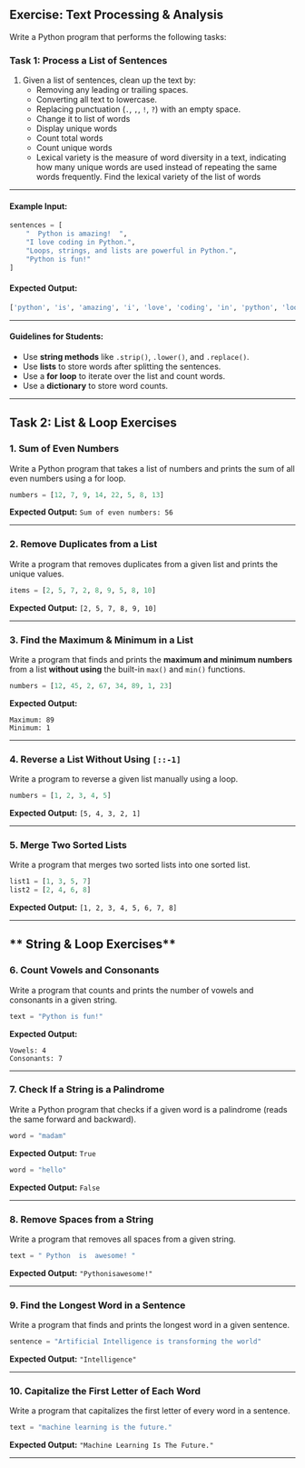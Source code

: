

## **Exercise: Text Processing & Analysis**
Write a Python program that performs the following tasks:

### **Task 1: Process a List of Sentences**
1. Given a list of sentences, clean up the text by:
   - Removing any leading or trailing spaces.
   - Converting all text to lowercase.
   - Replacing punctuation (`.`, `,`, `!`, `?`) with an empty space.
   - Change it to list of words
   - Display unique words
   - Count total words 
   - Count unique words
   - Lexical variety is the measure of word diversity in a text, indicating how many unique words are used instead of repeating the same words frequently. Find the lexical variety of the list of words


---

#### **Example Input:**
```python
sentences = [
    "  Python is amazing!  ",
    "I love coding in Python.",
    "Loops, strings, and lists are powerful in Python.",
    "Python is fun!"
]
```

#### **Expected Output:**

```sh
['python', 'is', 'amazing', 'i', 'love', 'coding', 'in', 'python', 'loops', 'strings', 'and', 'lists', 'are', 'powerful', 'in', 'python', 'python', 'is', 'fun']
```
---

#### **Guidelines for Students:**
- Use **string methods** like `.strip()`, `.lower()`, and `.replace()`.
- Use **lists** to store words after splitting the sentences.
- Use a **for loop** to iterate over the list and count words.
- Use a **dictionary** to store word counts.



---

## **Task 2: List & Loop Exercises**  

### **1. Sum of Even Numbers**  
Write a Python program that takes a list of numbers and prints the sum of all even numbers using a for loop.  

```python
numbers = [12, 7, 9, 14, 22, 5, 8, 13]
```
**Expected Output:** `Sum of even numbers: 56`  

---

### **2. Remove Duplicates from a List**  
Write a program that removes duplicates from a given list and prints the unique values.  

```python
items = [2, 5, 7, 2, 8, 9, 5, 8, 10]
```
**Expected Output:** `[2, 5, 7, 8, 9, 10]`  

---

### **3. Find the Maximum & Minimum in a List**  
Write a program that finds and prints the **maximum and minimum numbers** from a list **without using** the built-in `max()` and `min()` functions.  

```python
numbers = [12, 45, 2, 67, 34, 89, 1, 23]
```
**Expected Output:**  
```
Maximum: 89  
Minimum: 1  
```

---

### **4. Reverse a List Without Using `[::-1]`**  
Write a program to reverse a given list manually using a loop.  

```python
numbers = [1, 2, 3, 4, 5]
```
**Expected Output:** `[5, 4, 3, 2, 1]`  

---

### **5. Merge Two Sorted Lists**  
Write a program that merges two sorted lists into one sorted list.  

```python
list1 = [1, 3, 5, 7]  
list2 = [2, 4, 6, 8]  
```
**Expected Output:** `[1, 2, 3, 4, 5, 6, 7, 8]`  

---

## ** String & Loop Exercises**  

### **6. Count Vowels and Consonants**  
Write a program that counts and prints the number of vowels and consonants in a given string.  

```python
text = "Python is fun!"
```
**Expected Output:**  
```
Vowels: 4  
Consonants: 7  
```

---

### **7. Check If a String is a Palindrome**  
Write a Python program that checks if a given word is a palindrome (reads the same forward and backward).  

```python
word = "madam"
```
**Expected Output:** `True`  

```python
word = "hello"
```
**Expected Output:** `False`  

---

### **8. Remove Spaces from a String**  
Write a program that removes all spaces from a given string.  

```python
text = " Python  is  awesome! "
```
**Expected Output:** `"Pythonisawesome!"`  

---

### **9. Find the Longest Word in a Sentence**  
Write a program that finds and prints the longest word in a given sentence.  

```python
sentence = "Artificial Intelligence is transforming the world"
```
**Expected Output:** `"Intelligence"`  

---

### **10. Capitalize the First Letter of Each Word**  
Write a program that capitalizes the first letter of every word in a sentence.  

```python
text = "machine learning is the future."
```
**Expected Output:** `"Machine Learning Is The Future."`  

---
